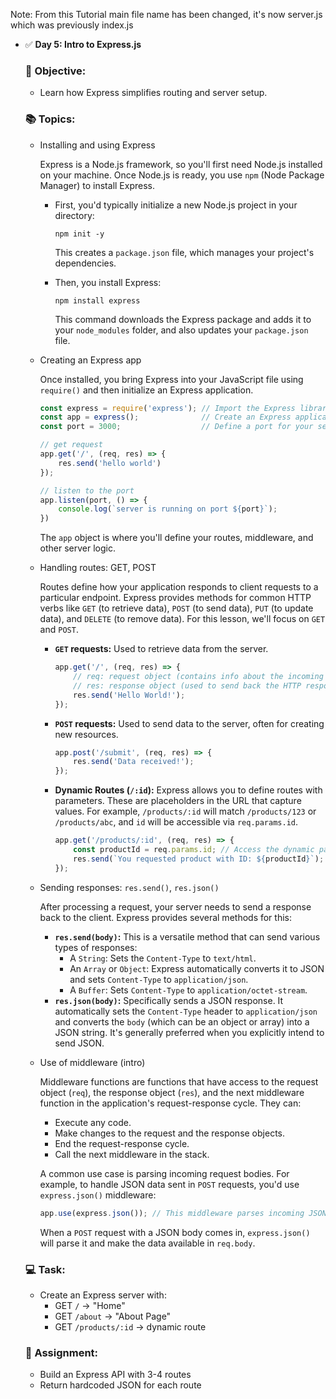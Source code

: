 Note: From this Tutorial main file name has been changed, it's now server.js which was previously index.js

- ✅ **Day 5: Intro to Express.js**
    
    ### 🎯 Objective:
    
    - Learn how Express simplifies routing and server setup.
    
    ### 📚 Topics:
    
    - Installing and using Express
        
        Express is a Node.js framework, so you'll first need Node.js installed on your machine. Once Node.js is ready, you use `npm` (Node Package Manager) to install Express.
        
        - First, you'd typically initialize a new Node.js project in your directory:
            
            `npm init -y`
            
            This creates a `package.json` file, which manages your project's dependencies.
            
        - Then, you install Express:
            
            `npm install express`
            
            This command downloads the Express package and adds it to your `node_modules` folder, and also updates your `package.json` file.
            
    - Creating an Express app
        
        Once installed, you bring Express into your JavaScript file using `require()` and then initialize an Express application.
        
        ```jsx
        const express = require('express'); // Import the Express library
        const app = express();              // Create an Express application instance
        const port = 3000;                  // Define a port for your server
        
        // get request
        app.get('/', (req, res) => {
            res.send('hello world')
        });
        
        // listen to the port
        app.listen(port, () => {
            console.log(`server is running on port ${port}`);
        })
        ```
        
        The `app` object is where you'll define your routes, middleware, and other server logic.
        
    - Handling routes: GET, POST
        
        Routes define how your application responds to client requests to a particular endpoint. Express provides methods for common HTTP verbs like `GET` (to retrieve data), `POST` (to send data), `PUT` (to update data), and `DELETE` (to remove data). For this lesson, we'll focus on `GET` and `POST`.
        
        - **`GET` requests:** Used to retrieve data from the server.
            
            ```jsx
            app.get('/', (req, res) => {
                // req: request object (contains info about the incoming HTTP request)
                // res: response object (used to send back the HTTP response)
                res.send('Hello World!');
            });
            ```
            
        - **`POST` requests:** Used to send data to the server, often for creating new resources.
            
            ```jsx
            app.post('/submit', (req, res) => {
                res.send('Data received!');
            });
            ```
            
        - **Dynamic Routes (`/:id`):** Express allows you to define routes with parameters. These are placeholders in the URL that capture values. For example, `/products/:id` will match `/products/123` or `/products/abc`, and `id` will be accessible via `req.params.id`.
            
            ```jsx
            app.get('/products/:id', (req, res) => {
                const productId = req.params.id; // Access the dynamic part of the URL
                res.send(`You requested product with ID: ${productId}`);
            });
            ```
            
    - Sending responses: `res.send()`, `res.json()`
        
        After processing a request, your server needs to send a response back to the client. Express provides several methods for this:
        
        - **`res.send(body)`:** This is a versatile method that can send various types of responses:
            - A `String`: Sets the `Content-Type` to `text/html`.
            - An `Array` or `Object`: Express automatically converts it to JSON and sets `Content-Type` to `application/json`.
            - A `Buffer`: Sets `Content-Type` to `application/octet-stream`.
        - **`res.json(body)`:** Specifically sends a JSON response. It automatically sets the `Content-Type` header to `application/json` and converts the `body` (which can be an object or array) into a JSON string. It's generally preferred when you explicitly intend to send JSON.
    - Use of middleware (intro)
        
        Middleware functions are functions that have access to the request object (`req`), the response object (`res`), and the next middleware function in the application's request-response cycle. They can:
        
        - Execute any code.
        - Make changes to the request and the response objects.
        - End the request-response cycle.
        - Call the next middleware in the stack.
        
        A common use case is parsing incoming request bodies. For example, to handle JSON data sent in `POST` requests, you'd use `express.json()` middleware:
        
        ```jsx
        app.use(express.json()); // This middleware parses incoming JSON requests
        ```
        
        When a `POST` request with a JSON body comes in, `express.json()` will parse it and make the data available in `req.body`.
        
    
    ### 💻 Task:
    
    - Create an Express server with:
        - GET `/` → "Home"
        - GET `/about` → "About Page"
        - GET `/products/:id` → dynamic route
    
    ### 🔁 Assignment:
    
    - Build an Express API with 3-4 routes
    - Return hardcoded JSON for each route